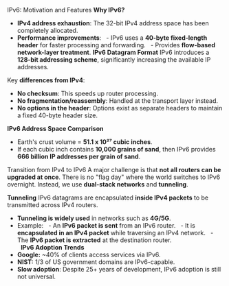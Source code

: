 IPv6: Motivation and Features
**Why IPv6?**
- **IPv4 address exhaustion**: The 32-bit IPv4 address space has been completely allocated.
- **Performance improvements**:
  - IPv6 uses a **40-byte fixed-length header** for faster processing and forwarding.
  - Provides **flow-based network-layer treatment**.
**IPv6 Datagram Format**
IPv6 introduces a **128-bit addressing scheme**, significantly increasing the available IP addresses.

Key **differences from IPv4**:
- **No checksum**: This speeds up router processing.
- **No fragmentation/reassembly**: Handled at the transport layer instead.
- **No options in the header**: Options exist as separate headers to maintain a fixed 40-byte header size.

**IPv6 Address Space Comparison**
- Earth's crust volume = **51.1 x 10²⁷ cubic inches**.
- If each cubic inch contains **10,000 grains of sand**, then IPv6 provides **666 billion IP addresses per grain of sand**.

Transition from IPv4 to IPv6
A major challenge is that **not all routers can be upgraded at once**. There is no "flag day" where the world switches to IPv6 overnight. Instead, we use **dual-stack networks** and **tunneling**.

**Tunneling**
IPv6 datagrams are encapsulated **inside IPv4 packets** to be transmitted across IPv4 routers. 
- **Tunneling is widely used** in networks such as **4G/5G**.
- Example:
  - An **IPv6 packet is sent** from an IPv6 router.
  - It is **encapsulated in an IPv4 packet** while traversing an IPv4 network.
  - The **IPv6 packet is extracted** at the destination router.\
 
**IPv6 Adoption Trends**
- **Google:** ~40% of clients access services via IPv6.
- **NIST:** 1/3 of US government domains are IPv6-capable.
- **Slow adoption**: Despite 25+ years of development, IPv6 adoption is still not universal.


